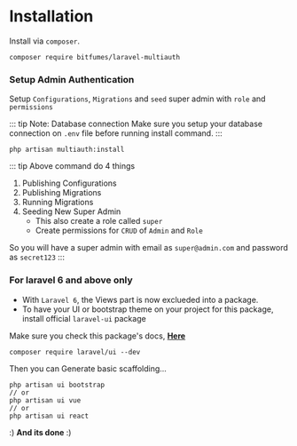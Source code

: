 # Installation

Install via `composer`.

```bash{1}
composer require bitfumes/laravel-multiauth
```

### Setup Admin Authentication

Setup `Configurations`, `Migrations` and `seed` super admin with `role` and `permissions`

::: tip Note: Database connection
Make sure you setup your database connection on `.env` file before running install command.
:::

```bash{1}
php artisan multiauth:install
```

::: tip Above command do 4 things

1. Publishing Configurations
2. Publishing Migrations
3. Running Migrations
4. Seeding New Super Admin
   - This also create a role called `super`
   - Create permissions for `CRUD` of `Admin` and `Role`

So you will have a super admin with email as `super@admin.com` and password as `secret123`
:::

### For laravel 6 and above only

- With `Laravel 6`, the Views part is now exclueded into a package.
- To have your UI or bootstrap theme on your project for this package, install official `laravel-ui` package

Make sure you check this package's docs, **[Here](https://laravel.com/docs/6.x/frontend)**

```bash{1}
composer require laravel/ui --dev
```

Then you can Generate basic scaffolding...

```bash{1,3,5}
php artisan ui bootstrap
// or
php artisan ui vue
// or
php artisan ui react
```

:) **And its done** :)
